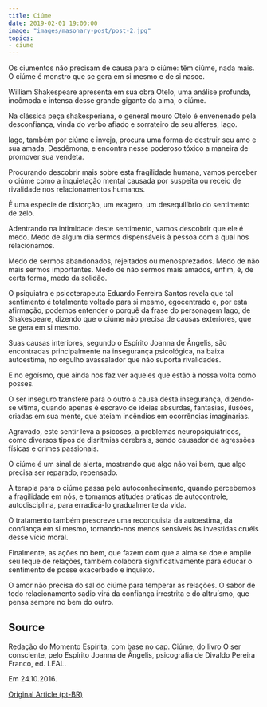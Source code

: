 ```yaml
---
title: Ciúme
date: 2019-02-01 19:00:00
image: "images/masonary-post/post-2.jpg"
topics: 
- ciume
---
```


Os ciumentos não precisam de causa para o ciúme: têm ciúme, nada mais. O ciúme
é monstro que se gera em si mesmo e de si nasce.

William Shakespeare apresenta em sua obra Otelo, uma análise profunda, incômoda
e intensa desse grande gigante da alma, o ciúme.

Na clássica peça shakesperiana, o general mouro Otelo é envenenado pela
desconfiança, vinda do verbo afiado e sorrateiro de seu alferes, Iago.

Iago, também por ciúme e inveja, procura uma forma de destruir seu amo e sua
amada, Desdêmona, e encontra nesse poderoso tóxico a maneira de promover sua
vendeta.

Procurando descobrir mais sobre esta fragilidade humana, vamos perceber o ciúme
como a inquietação mental causada por suspeita ou receio de rivalidade nos
relacionamentos humanos.

É uma espécie de distorção, um exagero, um desequilíbrio do sentimento de zelo.

Adentrando na intimidade deste sentimento, vamos descobrir que ele é medo. Medo
de algum dia sermos dispensáveis à pessoa com a qual nos relacionamos.

Medo de sermos abandonados, rejeitados ou menosprezados. Medo de não mais
sermos importantes. Medo de não sermos mais amados, enfim, é, de certa forma,
medo da solidão.

O psiquiatra e psicoterapeuta Eduardo Ferreira Santos revela que tal sentimento
é totalmente voltado para si mesmo, egocentrado e, por esta afirmação, podemos
entender o porquê da frase do personagem Iago, de Shakespeare, dizendo que o
ciúme não precisa de causas exteriores, que se gera em si mesmo.

Suas causas interiores, segundo o Espírito Joanna de Ângelis, são encontradas
principalmente na insegurança psicológica, na baixa autoestima, no orgulho
avassalador que não suporta rivalidades.

E no egoísmo, que ainda nos faz ver aqueles que estão à nossa volta como
posses.

O ser inseguro transfere para o outro a causa desta insegurança, dizendo-se
vítima, quando apenas é escravo de ideias absurdas, fantasias, ilusões, criadas
em sua mente, que ateiam incêndios em ocorrências imaginárias.

Agravado, este sentir leva a psicoses, a problemas neuropsiquiátricos, como
diversos tipos de disritmias cerebrais, sendo causador de agressões físicas e
crimes passionais.

O ciúme é um sinal de alerta, mostrando que algo não vai bem, que algo precisa
ser reparado, repensado.

A terapia para o ciúme passa pelo autoconhecimento, quando percebemos a
fragilidade em nós, e tomamos atitudes práticas de autocontrole,
autodisciplina, para erradicá-lo gradualmente da vida.

O tratamento também prescreve uma reconquista da autoestima, da confiança em si
mesmo, tornando-nos menos sensíveis às investidas cruéis desse vício moral.

Finalmente, as ações no bem, que fazem com que a alma se doe e amplie seu leque
de relações, também colabora significativamente para educar o sentimento de
posse exacerbado e inquieto.

O amor não precisa do sal do ciúme para temperar as relações. O sabor de todo
relacionamento sadio virá da confiança irrestrita e do altruísmo, que pensa
sempre no bem do outro.

## Source
Redação do Momento Espírita, com base no cap. Ciúme, do livro
O ser consciente, pelo Espírito Joanna de Ângelis, psicografia
de Divaldo Pereira Franco, ed. LEAL.

Em 24.10.2016.

 

[Original Article (pt-BR)](http://momento.com.br/pt/ler_texto.php?id=4929)
